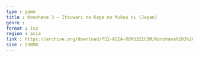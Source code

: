 ```yaml
---
type : game
title : Konohana 3 - Itsuwari no Kage no Mukou ni (Japan)
genre : 
format : iso
region : asia
link : https://archive.org/download/PS2-ASIA-ROMS321COM/Konohana%203%20-%20Itsuwari%20no%20Kage%20no%20Mukou%20ni%20%28Japan%29.7z
size : 538MB
---
```


